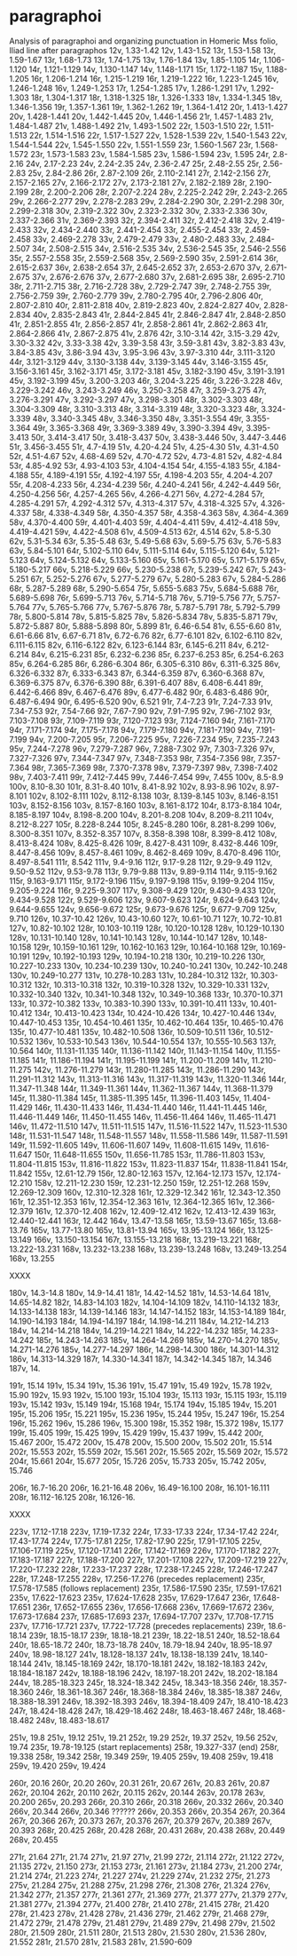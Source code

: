 # paragraphoi
Analysis of paragraphoi and organizing punctuation in Homeric Mss
folio, Iliad line after paragraphos
12v, 1.33-1.42
12v, 1.43-1.52
13r, 1.53-1.58
13r, 1.59-1.67
13r, 1.68-1.73
13r, 1.74-1.75
13v, 1.76-1.84
13v, 1.85-1.105
14r, 1.106-1.120
14r, 1.121-1.129
14v, 1.130-1.147
14v, 1.148-1.171
15r, 1.172-1.187
15v, 1.188-1.205
16r, 1.206-1.214
16r, 1.215-1.219
16r, 1.219-1.222
16r, 1.223-1.245
16v, 1.246-1.248
16v, 1.249-1.253
17r, 1.254-1.285
17v, 1.286-1.291
17v, 1.292-1.303
18r, 1.304-1.317
18r, 1.318-1.325
18r, 1.326-1.333
18v, 1.334-1.345
18v, 1.346-1.356
19r, 1.357-1.361
19r, 1.362-1.262
19r, 1.364-1.412
20r, 1.413-1.427
20v, 1.428-1.441
20v, 1.442-1.445
20v, 1.446-1.456
21r, 1.457-1.483
21v, 1.484-1.487
21v, 1.488-1.492
21v, 1.493-1.502
22r, 1.503-1.510
22r, 1.511-1.513
22r, 1.514-1.516
22r, 1.517-1.527
22v, 1.528-1.539
22v, 1.540-1.543
22v, 1.544-1.544
22v, 1.545-1.550
22v, 1.551-1.559
23r, 1.560-1.567
23r, 1.568-1.572
23r, 1.573-1.583
23v, 1.584-1.585
23v, 1.586-1.594
23v, 1.595
24r, 2.8-2.16
24v, 2.17-2.23
24v, 2.24-2.35
24v, 2.36-2.47
25r, 2.48-2.55
25r, 2.56-2.83
25v, 2.84-2.86
26r, 2.87-2.109
26r, 2.110-2.141
27r, 2.142-2.156
27r, 2.157-2.165
27v, 2.166-2.172
27v, 2.173-2.181
27v, 2.182-2.189
28r, 2.190-2.199
28r, 2.200-2.206
28r, 2.207-2.224
28v, 2.225-2.242
29r, 2.243-2.265
29v, 2.266-2.277
29v, 2.278-2.283
29v, 2.284-2.290
30r, 2.291-2.298
30r, 2.299-2.318
30v, 2.319-2.322
30v, 2.323-2.332
30v, 2.333-2.336
30v, 2.337-2.366
31v, 2.369-2.393
32r, 2.394-2.411
32r, 2.412-2.418
32v, 2.419-2.433
32v, 2.434-2.440
33r, 2.441-2.454
33r, 2.455-2.454
33r, 2.459-2.458
33v, 2.469-2.278
33v, 2.479-2.479
33v, 2.480-2.483
33v, 2.484-2.507
34r, 2.508-2.515
34v, 2.516-2.535
34v, 2.536-2.545
35r, 2.546-2.556
35r, 2.557-2.558
35r, 2.559-2.568
35v, 2.569-2.590
35v, 2.591-2.614
36r, 2.615-2.637
36v, 2.638-2.654
37r, 2.645-2.652
37r, 2.653-2.670
37v, 2.671-2.675
37v, 2.676-2.676
37v, 2.677-2.680
37v, 2.681-2.695
38r, 2.695-2.710
38r, 2.711-2.715
38r, 2.716-2.728
38v, 2.729-2.747
39r, 2.748-2.755
39r, 2.756-2.759
39r, 2.760-2.779
39v, 2.780-2.795
40r, 2.796-2.806
40r, 2.807-2.810
40r, 2.811-2.818
40v, 2.819-2.823
40v, 2.824-2.827
40v, 2.828-2.834
40v, 2.835-2.843
41r, 2.844-2.845
41r, 2.846-2.847
41r, 2.848-2.850
41r, 2.851-2.855
41r, 2.856-2.857
41r, 2.858-2.861
41r, 2.862-2.863
41r, 2.864-2.866
41v, 2.867-2.875
41v, 2.876
42r, 3.10-3.14
42r, 3.15-3.29
42v, 3.30-3.32
42v, 3.33-3.38
42v, 3.39-3.58
43r, 3.59-3.81
43v, 3.82-3.83
43v, 3.84-3.85
43v, 3.86-3.94
43v, 3.95-3.96
43v, 3.97-3.310
44r, 3.111-3.120
44r, 3.121-3.129
44v, 3.130-3.138
44v, 3.139-3.145
44v, 3.146-3.155
45r, 3.156-3.161
45r, 3.162-3.171
45r, 3.172-3.181
45v, 3.182-3.190
45v, 3.191-3.191
45v, 3.192-3.199
45v, 3.200-3.203
46r, 3.204-3.225
46r, 3.226-3.228
46v, 3.229-3.242
46v, 3.243-3.249
46v, 3.250-3.258
47r, 3.259-3.275
47r, 3.276-3.291
47v, 3.292-3.297
47v, 3.298-3.301
48r, 3.302-3.303
48r, 3.304-3.309
48r, 3.310-3.313
48r, 3.314-3.319
48r, 3.320-3.323
48r, 3.324-3.339
48v, 3.340-3.345
48v, 3.346-3.350
48v, 3.351-3.554
49r, 3.355-3.364
49r, 3.365-3.368
49r, 3.369-3.389
49v, 3.390-3.394
49v, 3.395-3.413
50r, 3.414-3.417
50r, 3.418-3.437
50v, 3.438-3.446
50v, 3.447-3.446
51r, 3.456-3.455
51r, 4.7-4.19
51v, 4.20-4.24
51v, 4.25-4.30
51v, 4.31-4.50
52r, 4.51-4.67
52v, 4.68-4.69
52v, 4.70-4.72
52v, 4.73-4.81
52v, 4.82-4.84
53r, 4.85-4.92
53r, 4.93-4.103
53r, 4.104-4.154
54r, 4.155-4.183
55r, 4.184-4.188
55r, 4.189-4.191
55r, 4.192-4.197
55r, 4.198-4.203
55r, 4.204-4.207
55r, 4.208-4.233
56r, 4.234-4.239
56r, 4.240-4.241
56r, 4.242-4.449
56r, 4.250-4.256
56r, 4.257-4.265
56v, 4.266-4.271
56v, 4.272-4.284
57r, 4.285-4.291
57r, 4.292-4.312
57v, 4.313-4.317
57v, 4.318-4.325
57v, 4.326-4.337
58r, 4.338-4.349
58r, 4.350-4.357
58r, 4.358-4.363
58v, 4.364-4.369
58v, 4.370-4.400
59r, 4.401-4.403
59r, 4.404-4.411
59v, 4.412-4.418
59v, 4.419-4.421
59v, 4.422-4.508
61v, 4.509-4.513
62r, 4.514
62v, 5.8-5.30
62v, 5.31-5.34
63r, 5.35-5.48
63r, 5.49-5.68
63v, 5.69-5.75
63v, 5.76-5.83
63v, 5.84-5.101
64r, 5.102-5.110
64v, 5.111-5.114
64v, 5.115-5.120
64v, 5.121-5.123
64v, 5.124-5.132
64v, 5.133-5.160
65v, 5.161-5.170
65v, 5.171-5.179
65v, 5.180-5.217
66v, 5.218-5.229
66v, 5.230-5.238
67r, 5.239-5.242
67r, 5.243-5.251
67r, 5.252-5.276
67v, 5.277-5.279
67v, 5.280-5.283
67v, 5.284-5.286
68r, 5.287-5.289
68r, 5.290-5.654
75r, 5.655-5.683
75v, 5.684-5.688
76r, 5.689-5.698
76r, 5.699-5.713
76v, 5.714-5.718
76v, 5.719-5.756
77r, 5.757-5.764
77v, 5.765-5.766
77v, 5.767-5.876
78r, 5.787-5.791
78r, 5.792-5.799
78r, 5.800-5.814
78v, 5.815-5.825
78v, 5.826-5.834
78v, 5.835-5.871
79v, 5.872-5.887
80r, 5.888-5.898
80r, 5.899
81r, 6.46-6.54
81v, 6.55-6.60
81v, 6.61-6.66
81v, 6.67-6.71
81v, 6.72-6.76
82r, 6.77-6.101
82v, 6.102-6.110
82v, 6.111-6.115
82v, 6.116-6.122
82v, 6.123-6.144
83r, 6.145-6.211
84v, 6.212-6.214
84v, 6.215-6.231
85r, 6.232-6.236
85r, 6.237-6.253
85r, 6.254-6.263
85v, 6.264-6.285
86r, 6.286-6.304
86r, 6.305-6.310
86v, 6.311-6.325
86v, 6.326-6.332
87r, 6.333-6.343
87r, 6.344-6.359
87v, 6.360-6.368
87v, 6.369-6.375
87v, 6.376-6.390
88r, 6.391-6.407
88v, 6.408-6.441
89r, 6.442-6.466
89v, 6.467-6.476
89v, 6.477-6.482
90r, 6.483-6.486
90r, 6.487-6.494
90r, 6.495-6.520
90v, 6.521
91r, 7.4-7.23
91r, 7.24-7.33
91v, 7.34-7.53
92r, 7.54-7.66
92r, 7.67-7.90
92v, 7.91-7.95
92v, 7.96-7.102
93r, 7.103-7.108
93r, 7.109-7.119
93r, 7.120-7.123
93r, 7.124-7.160
94r, 7.161-7.170
94r, 7.171-7.174
94r, 7.175-7.178
94v, 7.179-7.180
94v, 7.181-7.190
94v, 7.191-7.199
94v, 7.200-7.205
95r, 7.206-7.225
95v, 7.226-7.234
95v, 7.235-7.243
95v, 7.244-7.278
96v, 7.279-7.287
96v, 7.288-7.302
97r, 7.303-7.326
97v, 7.327-7.326
97v, 7.344-7.347
97v, 7.348-7.353
98r, 7.354-7.356
98r, 7.357-7.364
98r, 7.365-7.369
98r, 7.370-7.378
98v, 7.379-7.397
98v, 7.398-7.402
98v, 7.403-7.411
99r, 7.412-7.445
99v, 7.446-7.454
99v, 7.455
100v, 8.5-8.9
100v, 8.10-8.30
101r, 8.31-8.40
101v, 8.41-8.92
102v, 8.93-8.96
102v, 8.97-8.101
102v, 8.102-8.111
102v, 8.112-8.138
103r, 8.139-8.145
103v, 8.146-8.151
103v, 8.152-8.156
103v, 8.157-8.160
103v, 8.161-8.172
104r, 8.173-8.184
104r, 8.185-8.197
104v, 8.198-8.200
104v, 8.201-8.208
104v, 8.209-8.211
104v, 8.212-8.227
105r, 8.228-8.244
105r, 8.245-8.280
106r, 8.281-8.299
106v, 8.300-8.351
107v, 8.352-8.357
107v, 8.358-8.398
108r, 8.399-8.412
108v, 8.413-8.424
108v, 8.425-8.426
109r, 8.427-8.431
109r, 8.432-8.446
109r, 8.447-8.456
109v, 8.457-8.461
109v, 8.462-8.469
109v, 8.470-8.496
110r, 8.497-8.541
111r, 8.542
111v, 9.4-9.16
112r, 9.17-9.28
112r, 9.29-9.49
112v, 9.50-9.52
112v, 9.53-9.78
113r, 9.79-9.88
113v, 9.89-9.114
114r, 9.115-9.162
115r, 9.163-9.171
115r, 9.172-9.196
115v, 9.197-9.198
115v, 9.199-9.204
115v, 9.205-9.224
116r, 9.225-9.307
117v, 9.308-9.429
120r, 9.430-9.433
120r, 9.434-9.528
122r, 9.529-9.606
123v, 9.607-9.623
124r, 9.624-9.643
124v, 9.644-9.655
124v, 9.656-9.672
125r, 9.673-9.676
125r, 9.677-9.709
125v, 9.710
126v, 10.37-10.42
126v, 10.43-10.60
127r, 10.61-10.71
127r, 10.72-10.81
127v, 10.82-10.102
128r, 10.103-10.119
128r, 10.120-10.128
128v, 10.129-10.130
128v, 10.131-10.140
128v, 10.141-10.143
128v, 10.144-10.147
128v, 10.148-10.158
129r, 10.159-10.161
129r, 10.162-10.163
129r, 10.164-10.168
129r, 10.169-10.191
129v, 10.192-10.193
129v, 10.194-10.218
130r, 10.219-10.226
130r, 10.227-10.233
130v, 10.234-10.239
130v, 10.240-10.241
130v, 10.242-10.248
130v, 10.249-10.277
131v, 10.278-10.283
131v, 10.284-10.312
132r, 10.303-10.312
132r, 10.313-10.318
132r, 10.319-10.328
132v, 10.329-10.331
132v, 10.332-10.340
132v, 10.341-10.348
132v, 10.349-10.368
133r, 10.370-10.371
133r, 10.372-10.382
133v, 10.383-10.390
133v, 10.391-10.411
133v, 10.401-10.412
134r, 10.413-10.423
134r, 10.424-10.426
134r, 10.427-10.446
134v, 10.447-10.453
135r, 10.454-10.461
135r, 10.462-10.464
135r, 10.465-10.476
135r, 10.477-10.481
135v, 10.482-10.508
136r, 10.509-10.511
136r, 10.512-10.532
136v, 10.533-10.543
136v, 10.544-10.554
137r, 10.555-10.563
137r, 10.564
140r, 11.131-11.135
140r, 11.136-11.142
140r, 11.143-11.154
140v, 11.155-11.185
141r, 11.186-11.194
141r, 11.195-11.199
141r, 11.200-11.209
141v, 11.210-11.275
142v, 11.276-11.279
143r, 11.280-11.285
143r, 11.286-11.290
143r, 11.291-11.312
143v, 11.313-11.316
143v, 11.317-11.319
143v, 11.320-11.346
144r, 11.347-11.348
144r, 11.349-11.361
144v, 11.362-11.367
144v, 11.368-11.379
145r, 11.380-11.384
145r, 11.385-11.395
145r, 11.396-11.403
145v, 11.404-11.429
146r, 11.430-11.433
146r, 11.434-11.440
146r, 11.441-11.445
146r, 11.446-11.449
146r, 11.450-11.455
146v, 11.456-11.464
146v, 11.465-11.471
146v, 11.472-11.510
147v, 11.511-11.515
147v, 11.516-11.522
147v, 11.523-11.530
148r, 11.531-11.547
148r, 11.548-11.557
148v, 11.558-11.586
149r, 11.587-11.591
149r, 11.592-11.605
149v, 11.606-11.607
149v, 11.608-11.615
149v, 11.616-11.647
150r, 11.648-11.655
150v, 11.656-11.785
153r, 11.786-11.803
153v, 11.804-11.815
153v, 11.816-11.822
153v, 11.823-11.837
154r, 11.838-11.841
154r, 11.842
155v, 12.61-12.79
156r, 12.80-12.163
157v, 12.164-12.173
157v, 12.174-12.210
158v, 12.211-12.230
159r, 12.231-12.250
159r, 12.251-12.268
159v, 12.269-12.309
160v, 12.310-12.328
161r, 12.329-12.342
161r, 12.343-12.350
161r, 12.351-12.353
161v, 12.354-12.363
161v, 12.364-12.365
161v, 12.366-12.379
161v, 12.370-12.408
162v, 12.409-12.412
162v, 12.413-12.439
163r, 12.440-12.441
163r, 12.442
164v, 13.47-13.58
165r, 13.59-13.67
165r, 13.68-13.76
165v, 13.77-13.80
165v, 13.81-13.94
165v, 13.95-13.124
166r, 13.125-13.149
166v, 13.150-13.154
167r, 13.155-13.218
168r, 13.219-13.221
168r, 13.222-13.231
168v, 13.232-13.238
168v, 13.239-13.248
168v, 13.249-13.254
168v, 13.255

XXXX

180v, 14.3-14.8
180v, 14.9-14.41
181r, 14.42-14.52
181v, 14.53-14.64
181v, 14.65-14.82
182r, 14.83-14.103
182v, 14.104-14.109
182v, 14.110-14.132
183r, 14.133-14.138
183r, 14.139-14.146
183r, 14.147-14.152
183r, 14.153-14.189
184r, 14.190-14.193
184r, 14.194-14.197
184r, 14.198-14.211
184v, 14.212-14.213
184v, 14.214-14.218
184v, 14.219-14.221
184v, 14.222-14.232
185r, 14.233-14.242
185r, 14.243-14.263
185v, 14.264-14.269
185v, 14.270-14.270
185v, 14.271-14.276
185v, 14.277-14.297
186r, 14.298-14.300
186r, 14.301-14.312
186v, 14.313-14.329
187r, 14.330-14.341
187r, 14.342-14.345
187r, 14.346
187v, 14.

191r, 15.14
191v, 15.34
191v, 15.36
191v, 15.47
191v, 15.49
192v, 15.78
192v, 15.90
192v, 15.93
192v, 15.100
193r, 15.104
193r, 15.113
193r, 15.115
193r, 15.119
193v, 15.142
193v, 15.149
194r, 15.168
194r, 15.174
194v, 15.185
194v, 15.201
195r, 15.206
195r, 15.221
195v, 15.236
195v, 15.244
195v, 15.247
196r, 15.254
196r, 15.262
196v, 15.286
196v, 15.300
198r, 15.352
198r, 15.372
198v, 15.177
199r, 15.405
199r, 15.425
199v, 15.429
199v, 15.437
199v, 15.442
200r, 15.467
200r, 15.472
200v, 15.478
200v, 15.500
200v, 15.502
201r, 15.514
202r, 15.553
202r, 15.559
202r, 15.561
202r, 15.565
202r, 15.569
202r, 15.572
204r, 15.661
204r, 15.677
205r, 15.726
205v, 15.733
205v, 15.742
205v, 15.746

206r, 16.7-16.20
206r, 16.21-16.48
206v, 16.49-16.100
208r, 16.101-16.111
208r, 16.112-16.125
208r, 16.126-16.

XXXX

223v, 17.12-17.18
223v, 17.19-17.32
224r, 17.33-17.33
224r, 17.34-17.42
224r, 17.43-17.74
224v, 17.75-17.81
225r, 17.82-17.90
225r, 17.91-17.105
225v, 17.106-17.119
225v, 17.120-17.141
226r, 17.142-17.169
226v, 17.170-17.182
227r, 17.183-17.187
227r, 17.188-17.200
227r, 17.201-17.108
227v, 17.209-17.219
227v, 17.220-17.232
228r, 17.233-17.237
228r, 17.238-17.245
228r, 17.246-17.247
228r, 17.248-17.255
228v, 17.256-17.276 (precedes replacement)
235r, 17.578-17.585 (follows replacement)
235r, 17.586-17.590
235r, 17.591-17.621
235v, 17.622-17.623
235v, 17.624-17.628
235v, 17.629-17.647
236r, 17.648-17.651
236r, 17.652-17.655
236v, 17.656-17.668
236v, 17.669-17.672
236v, 17.673-17.684
237r, 17.685-17.693
237r, 17.694-17.707
237v, 17.708-17.715
237v, 17.716-17.721
237v, 17.722-17.728 (precedes replacements)
239r, 18.6-18.14
239r, 18.15-18.17
239r, 18.18-18.21
239r, 18.22-18.51
240r, 18.52-18.64
240r, 18.65-18.72
240r, 18.73-18.78
240v, 18.79-18.94
240v, 18.95-18.97
240v, 18.98-18.127
241v, 18.128-18.137
241v, 18.138-18.139
241v, 18.140-18.144
241v, 18.145-18.169
242r, 18.170-18.181
242v, 18.182-18.183
242v, 18.184-18.187
242v, 18.188-18.196
242v, 18.197-18.201
242v, 18.202-18.184
244v, 18.285-18.323
245r, 18.324-18.342
245v, 18.343-18.356
246r, 18.357-18.360
246r, 18.361-18.367
246r, 18.368-18.384
246v, 18.385-18.387
246v, 18.388-18.391
246v, 18.392-18.393
246v, 18.394-18.409
247r, 18.410-18.423
247r, 18.424-18.428
247r, 18.429-18.462
248r, 18.463-18.467
248r, 18.468-18.482
248v, 18.483-18.617


251v, 19.8
251v, 19.12
251v, 19.21
252r, 19.29
252r, 19.37
252v, 19.56
252v, 19.74
235r, 19.78-19.125 (start replacements)
258r, 19.327-337 (end)
258r, 19.338
258r, 19.342
258r, 19.349
259r, 19.405
259v, 19.408
259v, 19.418
259v, 19.420
259v, 19.424


260r, 20.16
260r, 20.20
260v, 20.31
261r, 20.67
261v, 20.83
261v, 20.87
262r, 20.104
262r, 20.110
262r, 20.115
262v, 20.144
263v, 20.178
263v, 20.200
265v, 20.293
266r, 20.310
266r, 20.318
266v, 20.332
266v, 20.340
266v, 20.344
266v, 20.346 ??????
266v, 20.353
266v, 20.354
267r, 20.364
267r, 20.366
267r, 20.373
267r, 20.376
267r, 20.379
267v, 20.389
267v, 20.393
268r, 20.425
268r, 20.428
268r, 20.431
268v, 20.438
268v, 20.449
268v, 20.455

271r, 21.64
271r, 21.74
271v, 21.97
271v, 21.99
272r, 21.114
272r, 21.122
272v, 21.135
272v, 21.150
273r, 21.153
273r, 21.161
273v, 21.184
273v, 21.200
274r, 21.214
274r, 21.223
274r, 21.227
274v, 21.229
274v, 21.232
275r, 21.273
275v, 21.284
275v, 21.288
275v, 21.298
276r, 21.308
276r, 21.324
276v, 21.342
277r, 21.357
277r, 21.361
277r, 21.369
277r, 21.377
277v, 21.379
277v, 21.381
277v, 21.394
277v, 21.400
278r, 21.410
278r, 21.415
278r, 21.420
278r, 21.423
278v, 21.428
278v, 21.436
279r, 21.462
279r, 21.468
279r, 21.472
279r, 21.478
279v, 21.481
279v, 21.489
279v, 21.498
279v, 21.502
280r, 21.509
280r, 21.511
280r, 21.513
280v, 21.530
280v, 21.536
280v, 21.552
281r, 21.570
281v, 21.583
281v, 21.590-609






